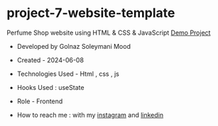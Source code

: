 # project-7-website-template
Perfume Shop website using HTML &amp; CSS &amp; JavaScript 
 [Demo Project]()

- Developed by Golnaz Soleymani Mood

- Created - 2024-06-08

- Technologies Used - Html , css , js
- Hooks Used : useState 

- Role - Frontend

- How to reach me : with my [instagram](https://www.instagram.com/Soleymani_golnaz_web) and [linkedin](https://www.linkedin.com/in/Golnaz-Soleymani-Mood)
